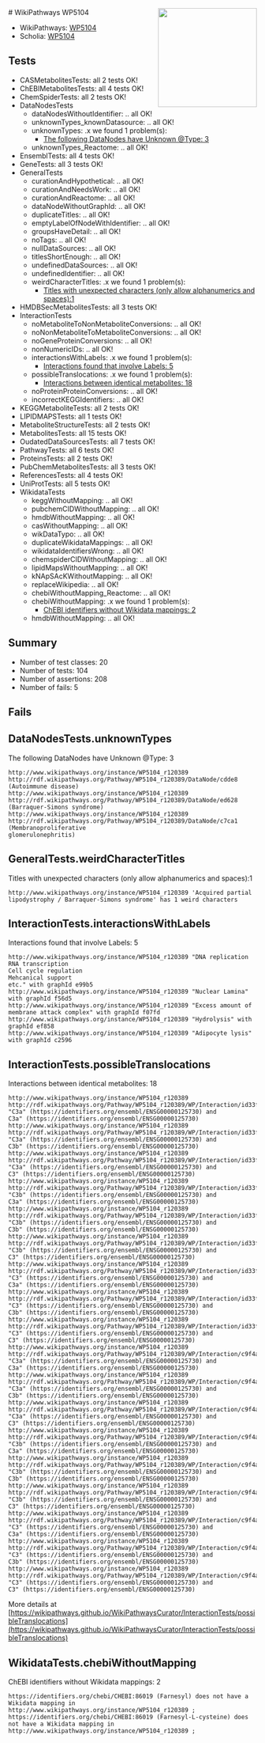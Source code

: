 <img style="float: right; width: 200px" src="https://upload.wikimedia.org/wikipedia/commons/thumb/8/83/Wplogo_with_text_500.png/640px-Wplogo_with_text_500.png" />
# WikiPathways WP5104

* WikiPathways: [WP5104](https://new.wikipathways.org/pathways/WP5104)
* Scholia: [WP5104](https://scholia.toolforge.org/wikipathways/WP5104)
## Tests
* CASMetabolitesTests: all 2 tests OK!
* ChEBIMetabolitesTests: all 4 tests OK!
* ChemSpiderTests: all 2 tests OK!
* DataNodesTests
    * dataNodesWithoutIdentifier: .. all OK!
    * unknownTypes_knownDatasource: .. all OK!
    * unknownTypes: .x we found 1 problem(s):
        * [The following DataNodes have Unknown @Type: 3](#839973e1)
    * unknownTypes_Reactome: .. all OK!
* EnsemblTests: all 4 tests OK!
* GeneTests: all 3 tests OK!
* GeneralTests
    * curationAndHypothetical: .. all OK!
    * curationAndNeedsWork: .. all OK!
    * curationAndReactome: .. all OK!
    * dataNodeWithoutGraphId: .. all OK!
    * duplicateTitles: .. all OK!
    * emptyLabelOfNodeWithIdentifier: .. all OK!
    * groupsHaveDetail: .. all OK!
    * noTags: .. all OK!
    * nullDataSources: .. all OK!
    * titlesShortEnough: .. all OK!
    * undefinedDataSources: .. all OK!
    * undefinedIdentifier: .. all OK!
    * weirdCharacterTitles: .x we found 1 problem(s):
        * [Titles with unexpected characters (only allow alphanumerics and spaces):1](#fda87b3f)
* HMDBSecMetabolitesTests: all 3 tests OK!
* InteractionTests
    * noMetaboliteToNonMetaboliteConversions: .. all OK!
    * noNonMetaboliteToMetaboliteConversions: .. all OK!
    * noGeneProteinConversions: .. all OK!
    * nonNumericIDs: .. all OK!
    * interactionsWithLabels: .x we found 1 problem(s):
        * [Interactions found that involve Labels: 5](#630d267c)
    * possibleTranslocations: .x we found 1 problem(s):
        * [Interactions between identical metabolites: 18](#dc76dff4)
    * noProteinProteinConversions: .. all OK!
    * incorrectKEGGIdentifiers: .. all OK!
* KEGGMetaboliteTests: all 2 tests OK!
* LIPIDMAPSTests: all 1 tests OK!
* MetaboliteStructureTests: all 2 tests OK!
* MetabolitesTests: all 15 tests OK!
* OudatedDataSourcesTests: all 7 tests OK!
* PathwayTests: all 6 tests OK!
* ProteinsTests: all 2 tests OK!
* PubChemMetabolitesTests: all 3 tests OK!
* ReferencesTests: all 4 tests OK!
* UniProtTests: all 5 tests OK!
* WikidataTests
    * keggWithoutMapping: .. all OK!
    * pubchemCIDWithoutMapping: .. all OK!
    * hmdbWithoutMapping: .. all OK!
    * casWithoutMapping: .. all OK!
    * wikDataTypo: .. all OK!
    * duplicateWikidataMappings: .. all OK!
    * wikidataIdentifiersWrong: .. all OK!
    * chemspiderCIDWithoutMapping: .. all OK!
    * lipidMapsWithoutMapping: .. all OK!
    * kNApSAcKWithoutMapping: .. all OK!
    * replaceWikipedia: .. all OK!
    * chebiWithoutMapping_Reactome: .. all OK!
    * chebiWithoutMapping: .x we found 1 problem(s):
        * [ChEBI identifiers without Wikidata mappings: 2](#a8d554ce)
    * hmdbWithoutMapping: .. all OK!


## Summary

* Number of test classes: 20
* Number of tests: 104
* Number of assertions: 208
* Number of fails: 5

## Fails

<a name="839973e1" />

## DataNodesTests.unknownTypes

The following DataNodes have Unknown @Type: 3
```
http://www.wikipathways.org/instance/WP5104_r120389 http://rdf.wikipathways.org/Pathway/WP5104_r120389/DataNode/cdde8 (Autoimmune disease)
http://www.wikipathways.org/instance/WP5104_r120389 http://rdf.wikipathways.org/Pathway/WP5104_r120389/DataNode/ed628 (Barraquer-Simons syndrome)
http://www.wikipathways.org/instance/WP5104_r120389 http://rdf.wikipathways.org/Pathway/WP5104_r120389/DataNode/c7ca1 (Membranoproliferative 
glomerulonephritis)
```

<a name="fda87b3f" />

## GeneralTests.weirdCharacterTitles

Titles with unexpected characters (only allow alphanumerics and spaces):1
```
http://www.wikipathways.org/instance/WP5104_r120389 'Acquired partial lipodystrophy / Barraquer-Simons syndrome' has 1 weird characters
```

<a name="630d267c" />

## InteractionTests.interactionsWithLabels

Interactions found that involve Labels: 5
```
http://www.wikipathways.org/instance/WP5104_r120389 "DNA replication
RNA transcription
Cell cycle regulation
Mehcanical support
etc." with graphId e99b5
http://www.wikipathways.org/instance/WP5104_r120389 "Nuclear Lamina" with graphId f56d5
http://www.wikipathways.org/instance/WP5104_r120389 "Excess amount of 
membrane attack complex" with graphId f07fd
http://www.wikipathways.org/instance/WP5104_r120389 "Hydrolysis" with graphId ef858
http://www.wikipathways.org/instance/WP5104_r120389 "Adipocyte lysis" with graphId c2596
```

<a name="dc76dff4" />

## InteractionTests.possibleTranslocations

Interactions between identical metabolites: 18
```
http://www.wikipathways.org/instance/WP5104_r120389 http://rdf.wikipathways.org/Pathway/WP5104_r120389/WP/Interaction/id33f792da "C3a" (https://identifiers.org/ensembl/ENSG00000125730) and 
C3a" (https://identifiers.org/ensembl/ENSG00000125730)
http://www.wikipathways.org/instance/WP5104_r120389 http://rdf.wikipathways.org/Pathway/WP5104_r120389/WP/Interaction/id33f792da "C3a" (https://identifiers.org/ensembl/ENSG00000125730) and 
C3b" (https://identifiers.org/ensembl/ENSG00000125730)
http://www.wikipathways.org/instance/WP5104_r120389 http://rdf.wikipathways.org/Pathway/WP5104_r120389/WP/Interaction/id33f792da "C3a" (https://identifiers.org/ensembl/ENSG00000125730) and 
C3" (https://identifiers.org/ensembl/ENSG00000125730)
http://www.wikipathways.org/instance/WP5104_r120389 http://rdf.wikipathways.org/Pathway/WP5104_r120389/WP/Interaction/id33f792da "C3b" (https://identifiers.org/ensembl/ENSG00000125730) and 
C3a" (https://identifiers.org/ensembl/ENSG00000125730)
http://www.wikipathways.org/instance/WP5104_r120389 http://rdf.wikipathways.org/Pathway/WP5104_r120389/WP/Interaction/id33f792da "C3b" (https://identifiers.org/ensembl/ENSG00000125730) and 
C3b" (https://identifiers.org/ensembl/ENSG00000125730)
http://www.wikipathways.org/instance/WP5104_r120389 http://rdf.wikipathways.org/Pathway/WP5104_r120389/WP/Interaction/id33f792da "C3b" (https://identifiers.org/ensembl/ENSG00000125730) and 
C3" (https://identifiers.org/ensembl/ENSG00000125730)
http://www.wikipathways.org/instance/WP5104_r120389 http://rdf.wikipathways.org/Pathway/WP5104_r120389/WP/Interaction/id33f792da "C3" (https://identifiers.org/ensembl/ENSG00000125730) and 
C3a" (https://identifiers.org/ensembl/ENSG00000125730)
http://www.wikipathways.org/instance/WP5104_r120389 http://rdf.wikipathways.org/Pathway/WP5104_r120389/WP/Interaction/id33f792da "C3" (https://identifiers.org/ensembl/ENSG00000125730) and 
C3b" (https://identifiers.org/ensembl/ENSG00000125730)
http://www.wikipathways.org/instance/WP5104_r120389 http://rdf.wikipathways.org/Pathway/WP5104_r120389/WP/Interaction/id33f792da "C3" (https://identifiers.org/ensembl/ENSG00000125730) and 
C3" (https://identifiers.org/ensembl/ENSG00000125730)
http://www.wikipathways.org/instance/WP5104_r120389 http://rdf.wikipathways.org/Pathway/WP5104_r120389/WP/Interaction/c9f4a "C3a" (https://identifiers.org/ensembl/ENSG00000125730) and 
C3a" (https://identifiers.org/ensembl/ENSG00000125730)
http://www.wikipathways.org/instance/WP5104_r120389 http://rdf.wikipathways.org/Pathway/WP5104_r120389/WP/Interaction/c9f4a "C3a" (https://identifiers.org/ensembl/ENSG00000125730) and 
C3b" (https://identifiers.org/ensembl/ENSG00000125730)
http://www.wikipathways.org/instance/WP5104_r120389 http://rdf.wikipathways.org/Pathway/WP5104_r120389/WP/Interaction/c9f4a "C3a" (https://identifiers.org/ensembl/ENSG00000125730) and 
C3" (https://identifiers.org/ensembl/ENSG00000125730)
http://www.wikipathways.org/instance/WP5104_r120389 http://rdf.wikipathways.org/Pathway/WP5104_r120389/WP/Interaction/c9f4a "C3b" (https://identifiers.org/ensembl/ENSG00000125730) and 
C3a" (https://identifiers.org/ensembl/ENSG00000125730)
http://www.wikipathways.org/instance/WP5104_r120389 http://rdf.wikipathways.org/Pathway/WP5104_r120389/WP/Interaction/c9f4a "C3b" (https://identifiers.org/ensembl/ENSG00000125730) and 
C3b" (https://identifiers.org/ensembl/ENSG00000125730)
http://www.wikipathways.org/instance/WP5104_r120389 http://rdf.wikipathways.org/Pathway/WP5104_r120389/WP/Interaction/c9f4a "C3b" (https://identifiers.org/ensembl/ENSG00000125730) and 
C3" (https://identifiers.org/ensembl/ENSG00000125730)
http://www.wikipathways.org/instance/WP5104_r120389 http://rdf.wikipathways.org/Pathway/WP5104_r120389/WP/Interaction/c9f4a "C3" (https://identifiers.org/ensembl/ENSG00000125730) and 
C3a" (https://identifiers.org/ensembl/ENSG00000125730)
http://www.wikipathways.org/instance/WP5104_r120389 http://rdf.wikipathways.org/Pathway/WP5104_r120389/WP/Interaction/c9f4a "C3" (https://identifiers.org/ensembl/ENSG00000125730) and 
C3b" (https://identifiers.org/ensembl/ENSG00000125730)
http://www.wikipathways.org/instance/WP5104_r120389 http://rdf.wikipathways.org/Pathway/WP5104_r120389/WP/Interaction/c9f4a "C3" (https://identifiers.org/ensembl/ENSG00000125730) and 
C3" (https://identifiers.org/ensembl/ENSG00000125730)
```

More details at [https://wikipathways.github.io/WikiPathwaysCurator/InteractionTests/possibleTranslocations](https://wikipathways.github.io/WikiPathwaysCurator/InteractionTests/possibleTranslocations)

<a name="a8d554ce" />

## WikidataTests.chebiWithoutMapping

ChEBI identifiers without Wikidata mappings: 2
```
https://identifiers.org/chebi/CHEBI:86019 (Farnesyl) does not have a Wikidata mapping in http://www.wikipathways.org/instance/WP5104_r120389 ; 
https://identifiers.org/chebi/CHEBI:86019 (Farnesyl-L-cysteine) does not have a Wikidata mapping in http://www.wikipathways.org/instance/WP5104_r120389 ; 
```

